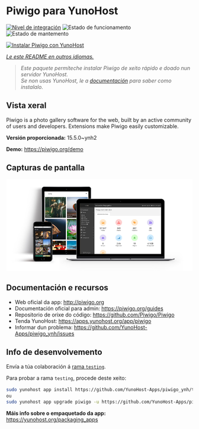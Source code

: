 <!--
NOTA: Este README foi creado automáticamente por <https://github.com/YunoHost/apps/tree/master/tools/readme_generator>
NON debe editarse manualmente.
-->

# Piwigo para YunoHost

[![Nivel de integración](https://apps.yunohost.org/badge/integration/piwigo)](https://ci-apps.yunohost.org/ci/apps/piwigo/)
![Estado de funcionamento](https://apps.yunohost.org/badge/state/piwigo)
![Estado de mantemento](https://apps.yunohost.org/badge/maintained/piwigo)

[![Instalar Piwigo con YunoHost](https://install-app.yunohost.org/install-with-yunohost.svg)](https://install-app.yunohost.org/?app=piwigo)

*[Le este README en outros idiomas.](./ALL_README.md)*

> *Este paquete permíteche instalar Piwigo de xeito rápido e doado nun servidor YunoHost.*  
> *Se non usas YunoHost, le a [documentación](https://yunohost.org/install) para saber como instalalo.*

## Vista xeral

Piwigo is a photo gallery software for the web, built by an active community of users and developers. Extensions make Piwigo easily customizable.


**Versión proporcionada:** 15.5.0~ynh2

**Demo:** <https://piwigo.org/demo>

## Capturas de pantalla

![Captura de pantalla de Piwigo](./doc/screenshots/screenshot_Piwigo.jpg)

## Documentación e recursos

- Web oficial da app: <http://piwigo.org>
- Documentación oficial para admin: <https://piwigo.org/guides>
- Repositorio de orixe do código: <https://github.com/Piwigo/Piwigo>
- Tenda YunoHost: <https://apps.yunohost.org/app/piwigo>
- Informar dun problema: <https://github.com/YunoHost-Apps/piwigo_ynh/issues>

## Info de desenvolvemento

Envía a túa colaboración á [rama `testing`](https://github.com/YunoHost-Apps/piwigo_ynh/tree/testing).

Para probar a rama `testing`, procede deste xeito:

```bash
sudo yunohost app install https://github.com/YunoHost-Apps/piwigo_ynh/tree/testing --debug
ou
sudo yunohost app upgrade piwigo -u https://github.com/YunoHost-Apps/piwigo_ynh/tree/testing --debug
```

**Máis info sobre o empaquetado da app:** <https://yunohost.org/packaging_apps>
